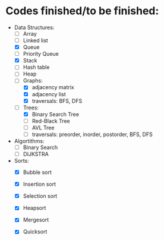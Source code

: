 # Codes finished/to be finished:
- Data Structures:
    - [ ] Array
    - [ ] Linked list
    - [x] Queue
    - [ ] Priority Queue    
    - [x] Stack
    - [ ] Hash table
    - [ ] Heap
    - [ ] Graphs:
        - [x] adjacency matrix
        - [x] adjacency list
        - [x] traversals: BFS, DFS
    - [ ] Trees:
        - [x] Binary Search Tree
        - [ ] Red-Black Tree
        - [ ] AVL Tree
        - [ ] traversals: preorder, inorder, postorder, BFS, DFS
 
- Algortithms:
    - [ ] Binary Search
    - [ ] DIJKSTRA
    
- Sorts:
    - [x] Bubble sort
    - [x] Insertion sort
    - [x] Selection sort
    - [x] Heapsort
    - [x] Mergesort
    - [x] Quicksort

